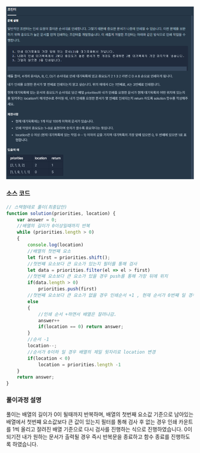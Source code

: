 ![img_1.png](img_1.png)


### 소스 코드
```js
// 스택형태로 풀이(최종답안)
function solution(priorities, location) {
    var answer = 0;
    //배열의 길이가 0이상일때까지 반복
    while (priorities.length > 0)
    {
        console.log(location)
        //배열의 첫번째 요소 
        let first = priorities.shift();
        //첫번쨰 요소보다 큰 요소가 있는지 필터를 통해 검사 
        let data = priorities.filter(el => el > first)
        //첫번째 요소보다 큰 요소가 있을 경우 push를 통해 가장 뒤에 위치
        if(data.length > 0)
            priorities.push(first)
        //첫번째 요소보다 큰 요소가 없을 경우 인쇄순서 +1 , 현재 순서가 0번째 일 경우 내가 뽑으려는 문서므로 함수종료
        else
        {
            //인쇄 순서 +하면서 배열은 잘려나감.
            answer++
            if(location == 0) return answer;
        }
        //순서 -1
        location--;
        //순서가 0이하 일 경우 배열의 제일 뒷자리로 location 변경
        if(location < 0)
            location = priorities.length -1
    }
    return answer;
}

```

### 풀이과정 설명
풀이는 배열의 길이가 0이 될때까지 반복하며, 배열의 첫번째 요소값 기준으로 
남아있는 배열에서 첫번쨰 요소값보다 큰 값이 있는지 필터를 통해 검사 후 없는 경우 인쇄 카운트를 1씩 올리고 
잘려진 배열 기준으로 다시 검사를 진행하는 식으로 진행하였습니다. 0이 되기전 내가 원하는 문서가 출력될 경우 
즉시 반복문을 종료하고 함수 종료를 진행하도록 하였습니다. 
